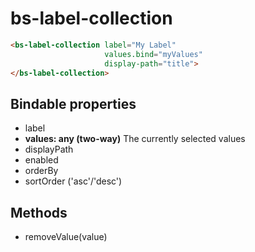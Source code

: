 # bs-label-collection

```html
<bs-label-collection label="My Label"
                     values.bind="myValues"
                     display-path="title">
</bs-label-collection>
```

## Bindable properties

- label
- **values: any (two-way)** The currently selected values
- displayPath
- enabled
- orderBy
- sortOrder ('asc'/'desc')

## Methods

- removeValue(value)
